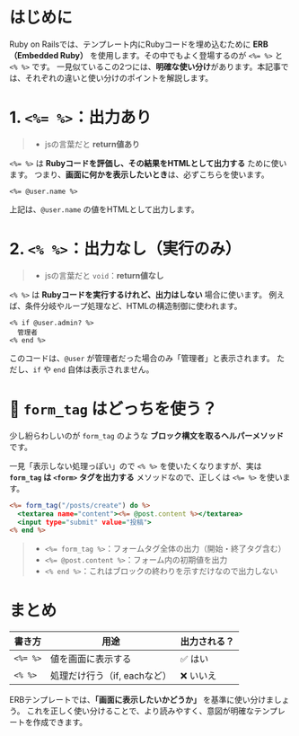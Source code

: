 # はじめに

Ruby on Railsでは、テンプレート内にRubyコードを埋め込むために **ERB（Embedded Ruby）** を使用します。その中でもよく登場するのが `<%= %>` と `<% %>` です。
一見似ているこの2つには、**明確な使い分け**があります。本記事では、それぞれの違いと使い分けのポイントを解説します。

# 1. `<%= %>`：出力あり

>* jsの言葉だと **return値あり**

`<%= %>` は **Rubyコードを評価し、その結果をHTMLとして出力する** ために使います。
つまり、**画面に何かを表示したいとき**は、必ずこちらを使います。

```erb
<%= @user.name %>
```

上記は、`@user.name` の値をHTMLとして出力します。

# 2. `<% %>`：出力なし（実行のみ）

>* jsの言葉だと `void`：**return値なし**

`<% %>` は **Rubyコードを実行するけれど、出力はしない** 場合に使います。
例えば、条件分岐やループ処理など、HTMLの構造制御に使われます。

```erb
<% if @user.admin? %>
  管理者
<% end %>
```

このコードは、`@user` が管理者だった場合のみ「管理者」と表示されます。
ただし、`if` や `end` 自体は表示されません。

# 🤔 `form_tag` はどっちを使う？

少し紛らわしいのが `form_tag` のような **ブロック構文を取るヘルパーメソッド** です。

一見「表示しない処理っぽい」ので `<% %>` を使いたくなりますが、実は **`form_tag` は `<form>` タグを出力する** メソッドなので、正しくは `<%= %>` を使います。

```erb:new.html.erb
<%= form_tag("/posts/create") do %>
  <textarea name="content"><%= @post.content %></textarea>
  <input type="submit" value="投稿">
<% end %>
```

>* `<%= form_tag %>`：フォームタグ全体の出力（開始・終了タグ含む）
>* `<%= @post.content %>`：フォーム内の初期値を出力
>* `<% end %>`：これはブロックの終わりを示すだけなので出力しない

# まとめ

| 書き方      | 用途                 | 出力される？ |
| -------- | ------------------ | ------ |
| `<%= %>` | 値を画面に表示する          | ✅ はい   |
| `<% %>`  | 処理だけ行う（if, eachなど） | ❌ いいえ  |

ERBテンプレートでは、**「画面に表示したいかどうか」** を基準に使い分けましょう。
これを正しく使い分けることで、より読みやすく、意図が明確なテンプレートを作成できます。